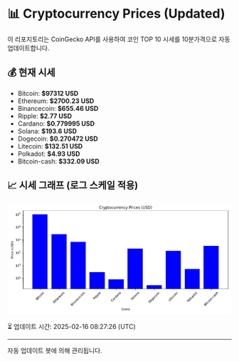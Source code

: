 
# 📊 Cryptocurrency Prices (Updated)

이 리포지토리는 CoinGecko API를 사용하여 코인 TOP 10 시세를 10분가격으로 자동 업데이트합니다.

## 💰 현재 시세
- Bitcoin: **$97312 USD**
- Ethereum: **$2700.23 USD**
- Binancecoin: **$655.46 USD**
- Ripple: **$2.77 USD**
- Cardano: **$0.779995 USD**
- Solana: **$193.6 USD**
- Dogecoin: **$0.270472 USD**
- Litecoin: **$132.51 USD**
- Polkadot: **$4.93 USD**
- Bitcoin-cash: **$332.09 USD**

## 📈 시세 그래프 (로그 스케일 적용)
![Crypto Prices](crypto_prices.png)

⏳ 업데이트 시간: 2025-02-16 08:27:26 (UTC)

---
자동 업데이트 봇에 의해 관리됩니다.
